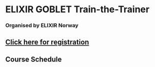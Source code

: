 # ELIXIR GOBLET Train-the-Trainer
### Organised by ELIXIR Norway



## [Click here for registration]()

## Course Schedule
